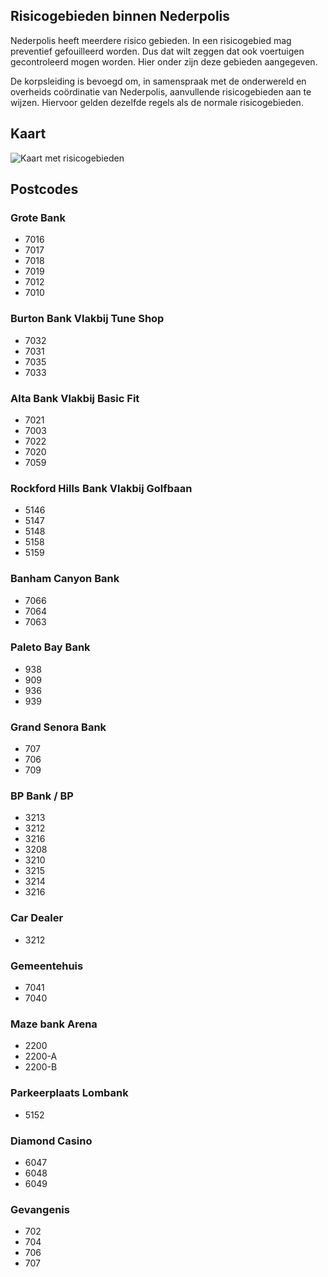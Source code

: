 ## **Risicogebieden binnen Nederpolis**

Nederpolis heeft meerdere risico gebieden. In een risicogebied mag preventief gefouilleerd worden. Dus dat wilt zeggen dat ook voertuigen gecontroleerd mogen worden. Hier onder zijn deze gebieden aangegeven.

De korpsleiding is bevoegd om, in samenspraak met de onderwereld en overheids coördinatie van Nederpolis, aanvullende risicogebieden aan te wijzen. Hiervoor gelden dezelfde regels als de normale risicogebieden.

## **Kaart**
![Kaart met risicogebieden](assets/risicoGebieden.webp)

## Postcodes

### Grote Bank

- 7016
- 7017
- 7018
- 7019
- 7012
- 7010

### Burton Bank Vlakbij Tune Shop

- 7032
- 7031
- 7035
- 7033

### Alta Bank Vlakbij Basic Fit

- 7021
- 7003
- 7022
- 7020
- 7059

### Rockford Hills Bank Vlakbij Golfbaan

- 5146
- 5147
- 5148
- 5158
- 5159

### Banham Canyon Bank

- 7066
- 7064
- 7063

### Paleto Bay Bank

- 938
- 909
- 936
- 939

### Grand Senora Bank

- 707
- 706
- 709

### BP Bank / BP

- 3213
- 3212
- 3216
- 3208
- 3210
- 3215
- 3214
- 3216

### Car Dealer

- 3212

### Gemeentehuis

- 7041
- 7040

### Maze bank Arena

- 2200
- 2200-A
- 2200-B

### Parkeerplaats Lombank

- 5152

### Diamond Casino

- 6047
- 6048
- 6049

### Gevangenis

- 702
- 704
- 706
- 707
